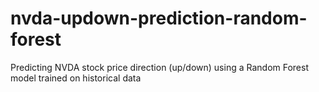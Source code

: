# nvda-updown-prediction-random-forest
Predicting NVDA stock price direction (up/down) using a Random Forest model trained on historical data
